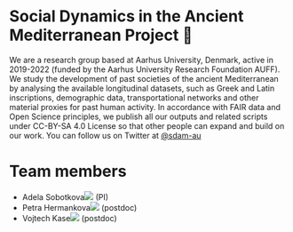 # Social Dynamics in the Ancient Mediterranean Project 👋

We are a research group based at Aarhus University, Denmark, active in 2019-2022 (funded by the Aarhus University Research Foundation AUFF). 
We study the development of past societies of the ancient Mediterranean by analysing the available longitudinal datasets, such as Greek and Latin inscriptions, 
demographic data, transportational networks and other material proxies for past human activity. In accordance with FAIR data and Open Science principles, we publish all our
outputs and related scripts under CC-BY-SA 4.0 License so that other people can expand and build on our work. You can follow us on Twitter at 
[@sdam-au](https://twitter.com/sdam_au)

# Team members
- Adela Sobotkova[![](https://orcid.org/sites/default/files/images/orcid_16x16.png)](https://orcid.org/0000-0002-4541-3963) (PI)
- Petra Hermankova[![](https://orcid.org/sites/default/files/images/orcid_16x16.png)](https://orcid.org/0000-0002-6349-0540) (postdoc)
- Vojtech Kase[![](https://orcid.org/sites/default/files/images/orcid_16x16.png)](http://orcid.org/0000-0002-6601-1605) (postdoc)

<!--

**Here are some ideas to get you started:**

🙋‍♀️ A short introduction - what is your organization all about?
🌈 Contribution guidelines - how can the community get involved?
👩‍💻 Useful resources - where can the community find your docs? Is there anything else the community should know?
🍿 Fun facts - what does your team eat for breakfast?
🧙 Remember, you can do mighty things with the power of [Markdown](https://docs.github.com/github/writing-on-github/getting-started-with-writing-and-formatting-on-github/basic-writing-and-formatting-syntax)
-->
